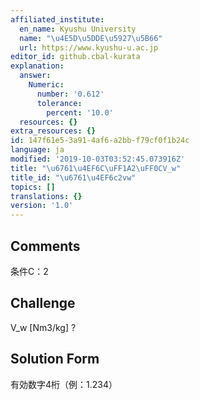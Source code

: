 ```yaml
---
affiliated_institute:
  en_name: Kyushu University
  name: "\u4E5D\u5DDE\u5927\u5B66"
  url: https://www.kyushu-u.ac.jp
editor_id: github.cbal-kurata
explanation:
  answer:
    Numeric:
      number: '0.612'
      tolerance:
        percent: '10.0'
  resources: {}
extra_resources: {}
id: 147f61e5-3a91-4af6-a2bb-f79cf0f1b24c
language: ja
modified: '2019-10-03T03:52:45.073916Z'
title: "\u6761\u4EF6C\uFF1A2\uFF0CV_w"
title_id: "\u6761\u4EF6c2vw"
topics: []
translations: {}
version: '1.0'
---
```


## Comments
条件C：2

## Challenge
V_w [Nm3/kg] ?

## Solution Form
有効数字4桁（例：1.234）




